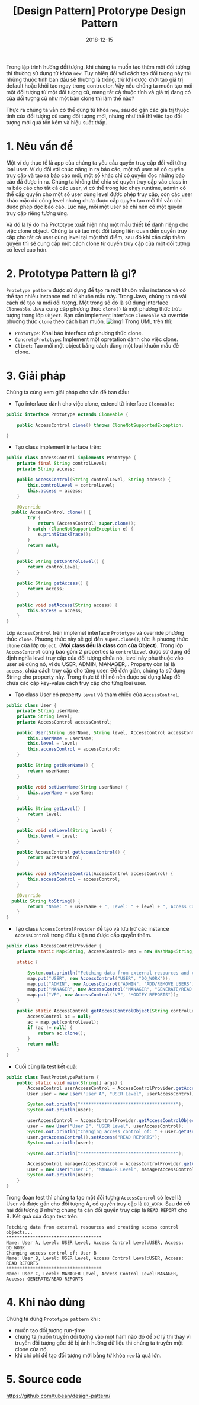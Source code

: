 ﻿---
title: "[Design Pattern] Protorype Design Pattern"
slug: prototype-pattern
date: 2018-12-15
categories:
- design pattern
tags:
- design pattern
- prototype
keywords:
- design
- pattern
- java
- prototype
autoThumbnailImage: true
thumbnailImagePosition: "left"
thumbnailImage: https://res.cloudinary.com/deop9ytsv/image/upload/v1543156961/design-pattern-logo.jpg
coverImage: https://res.cloudinary.com/deop9ytsv/image/upload/v1541273502/Black_flag.svg.png
metaAlignment: center
---
Trong lập trình hướng đối tượng, khi chúng ta muốn tạo thêm một đối tượng thì thường sử dụng từ khóa `new`. Tuy nhiên đối với cách tạo đối tượng này thì những thuộc tính ban đầu sẽ thường là trống, trừ khi được khởi tạo giá trị default hoặc khởi tạo ngay trong contructor. Vậy nếu chúng ta muốn tạo mới một đối tượng từ một đối tượng cũ, mang tất cả thuộc tính và giá trị đang có của đối tượng cũ như một bản clone thì làm thế nào?

Thực ra chúng ta vẫn có thể dùng từ khóa `new`, sau đó gán các giá trị thuộc tính của đối tượng cũ sang đối tượng mới, nhưng như thế thì việc tạo đối tượng mới quá tốn kém và hiệu suất thấp.

# 1. Nêu vấn đề
Một ví dụ thực tế là app của chúng ta yêu cầu quyền truy cập đối với từng loại user. Ví dụ đối với chức năng in ra báo cáo, một số user sẽ có quyền truy cập và tạo ra báo cáo mới, một số khác chỉ có quyền đọc những báo cáo đã được in ra. Chúng ta không thể chia sẻ quyền truy cập vào class in ra báo cáo cho tất cả các user, vì có thể trong lúc chạy runtime, admin có thể cấp quyền cho một số user cùng level được phép truy cập, còn các user khác mặc dù cùng level nhưng chưa được cấp quyền tạo mới thì vẫn chỉ được phép đọc báo cáo. Lúc này, mỗi một user sẽ chỉ nên có một quyền truy cập riêng tương ứng.

Và đó là lý do mà Prototype xuất hiện như một mẫu thiết kế dành riêng cho việc clone object. Chúng ta sẽ tạo một đối tượng liên quan đến quyền truy cập cho tất cả user cùng level tại một thời điểm, sau đó khi cần cấp thêm quyền thì sẽ cung cấp một cách clone từ quyền truy cập của một đối tượng có level cao hơn.

# 2. Prototype Pattern là gì?
`Prototype pattern` được sử dụng để tạo ra một khuôn mẫu instance và có thể tạo nhiều instance mới từ khuôn mẫu này. Trong Java, chúng ta có vài cách để tạo ra mới đối tượng. Một trong số đó là sử dụng interface `Cloneable`. Java cung cấp phương thức `clone()` là một phương thức trừu tượng trong lớp `Object`. Bạn cần implement interface `Cloneable` và override phương thức `clone` theo cách bạn muốn.
![img1](https://res.cloudinary.com/deop9ytsv/image/upload/v1544934985/pro_1.jpg)
Trong UML trên thì:

- `Prototype`: Khai báo interface có phương thức clone.
- `ConcretePrototype`: Implement một opretation dành cho việc clone.
- `Clinet`: Tạo mới một object bằng cách dùng một loại khuôn mẫu để clone.

# 3. Giải pháp
Chúng ta cùng xem giải pháp cho vấn đề ban đầu:

- Tạo interface dành cho việc clone, extend từ interface `Cloneable`:

```java
public interface Prototype extends Cloneable {  

    public AccessControl clone() throws CloneNotSupportedException;  

}
```
- Tạo class implement interface trên:

```java
public class AccessControl implements Prototype {  
    private final String controlLevel;  
    private String access;  

    public AccessControl(String controlLevel, String access) {  
        this.controlLevel = controlLevel;  
        this.access = access;  
    }  

    @Override  
  public AccessControl clone() {  
        try {  
            return (AccessControl) super.clone();  
        } catch (CloneNotSupportedException e) {  
            e.printStackTrace();  
        }  
        return null;  
    }  

    public String getControlLevel() {  
        return controlLevel;  
    }  

    public String getAccess() {  
        return access;  
    }  

    public void setAccess(String access) {  
        this.access = access;  
    }  
}
```
Lớp `AccessControl` trên implemet interface `Prototype` và override phương thức `clone`. Phương thức này sẽ gọi đến `super.clone()`, tức là phương thức `clone` của lớp `Object`. (__Mọi class đều là class con của Object__).
Trong lớp `AccessControl` cũng bao gồm 2 properties là `controlLevel` được sử dụng để định nghĩa level truy cập của đối tượng chứa nó, level này phụ thuộc vào user sẽ dùng nó, ví dụ USER, ADMIN, MANAGER,.. Property còn lại là `access`, chứa cách truy cập cho từng user. Để đơn giản, chúng ta sử dụng String cho property này. Trong thực tế thì nó nên được sử dụng Map để chứa các cặp key-value cách truy cập cho từng loại user.

- Tạo class User có property `level` và tham chiếu của `AccessControl`.

```java
public class User {  
    private String userName;  
    private String level;  
    private AccessControl accessControl;  

    public User(String userName, String level, AccessControl accessControl) {  
        this.userName = userName;  
        this.level = level;  
        this.accessControl = accessControl;  
    }  

    public String getUserName() {  
        return userName;  
    }  

    public void setUserName(String userName) {  
        this.userName = userName;  
    }  

    public String getLevel() {  
        return level;  
    }  

    public void setLevel(String level) {  
        this.level = level;  
    }  

    public AccessControl getAccessControl() {  
        return accessControl;  
    }  

    public void setAccessControl(AccessControl accessControl) {  
        this.accessControl = accessControl;  
    }  

    @Override  
  public String toString() {  
        return "Name: " + userName + ", Level: " + level + ", Access Control Level:" + accessControl.getControlLevel() + ", Access: " + accessControl.getAccess();  
    }  
}
```
- Tạo class `AccessControlProvider` để tạo và lưu trữ các instance `AccessControl` trong điều kiện nó được cấp quyền thêm.

```java
public class AccessControlProvider {  
    private static Map<String, AccessControl> map = new HashMap<String, AccessControl>();  

    static {  

        System.out.println("Fetching data from external resources and creating access control objects...");  
        map.put("USER", new AccessControl("USER", "DO_WORK"));  
        map.put("ADMIN", new AccessControl("ADMIN", "ADD/REMOVE USERS"));  
        map.put("MANAGER", new AccessControl("MANAGER", "GENERATE/READ REPORTS"));  
        map.put("VP", new AccessControl("VP", "MODIFY REPORTS"));  
    }  

    public static AccessControl getAccessControlObject(String controlLevel) {  
        AccessControl ac = null;  
        ac = map.get(controlLevel);  
        if (ac != null) {  
            return ac.clone();  
        }  
        return null;  
    }  
}
```
- Cuối cùng là test kết quả:

```java
public class TestPrototypePattern {  
    public static void main(String[] args) {  
        AccessControl userAccessControl = AccessControlProvider.getAccessControlObject("USER");  
        User user = new User("User A", "USER Level", userAccessControl);  

        System.out.println("************************************");  
        System.out.println(user);  

        userAccessControl = AccessControlProvider.getAccessControlObject("USER");  
        user = new User("User B", "USER Level", userAccessControl);  
        System.out.println("Changing access control of: " + user.getUserName());  
        user.getAccessControl().setAccess("READ REPORTS");  
        System.out.println(user);  

        System.out.println("************************************");  

        AccessControl managerAccessControl = AccessControlProvider.getAccessControlObject("MANAGER");  
        user = new User("User C", "MANAGER Level", managerAccessControl);  
        System.out.println(user);  
    }  
}
```
Trong đoạn test thì chúng ta tạo một đối tượng `AccessControl` có level là User và được gán cho đối tượng A, có quyền truy cập là `DO_WORK`. Sau đó có hai đối tượng B nhưng chúng ta cần đổi quyền truy cập là `READ REPORT` cho B.
Kết quả của đoạn test trên:

```
Fetching data from external resources and creating access control objects...
************************************
Name: User A, Level: USER Level, Access Control Level:USER, Access: DO_WORK
Changing access control of: User B
Name: User B, Level: USER Level, Access Control Level:USER, Access: READ REPORTS
************************************
Name: User C, Level: MANAGER Level, Access Control Level:MANAGER, Access: GENERATE/READ REPORTS
```

# 4. Khi nào dùng
Chúng ta dùng `Prototype pattern` khi :

- muốn tạo đối tượng run-time
- chúng ta muốn truyền đối tượng vào một hàm nào đó để xử lý thì thay vì truyền đối tượng gốc dễ bị ảnh hưởng dữ liệu thì chúng ta truyền một clone của nó.
- khi chi phí để tạo đối tượng mới bằng từ khóa `new` là quá lớn.

# 5. Source code
https://github.com/tubean/design-pattern/
